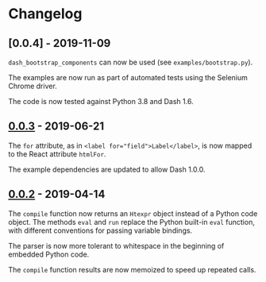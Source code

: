 # Changelog

## [0.0.4] - 2019-11-09

`dash_bootstrap_components` can now be used (see `examples/bootstrap.py`).

The examples are now run as part of automated tests using the Selenium
Chrome driver.

The code is now tested against Python 3.8 and Dash 1.6.

## [0.0.3] - 2019-06-21

The `for` attribute, as in `<label for="field">Label</label>`,
is now mapped to the React attribute `htmlFor`.

The example dependencies are updated to allow Dash 1.0.0.

## [0.0.2] - 2019-04-14

The `compile` function now returns an `Htexpr` object instead of a
Python code object. The methods `eval` and `run` replace the Python
built-in `eval` function, with different conventions for passing
variable bindings.

The parser is now more tolerant to whitespace in the beginning of
embedded Python code.

The `compile` function results are now memoized to speed up repeated
calls.


[0.0.2]: https://github.com/jkseppan/htexpr/compare/0.0.1...0.0.2
[0.0.3]: https://github.com/jkseppan/htexpr/compare/0.0.2...0.0.3
